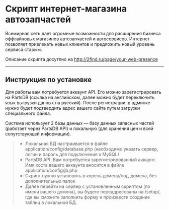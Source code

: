 Скрипт интернет-магазина автозапчастей
===================
Всемирная сеть дает огромные возможности для расширения бизнеса оффлайновых магазинов автозапчастей и автосервисов. Интернет позволяет привлекать новых клиентов и предложить новый уровень сервиса старым.

Описание скрипта досутпно на http://2find.ru/page/your-web-presence

----------

Инструкция по установке
-------------

Для работы вам потребуется аккаунт API. Его можно зарегистрировать на PartsDB (ссылка на английском, далее можно будет переключить язык выгрузки данных на русский). После регистрации, в админке нужно будет подтвердить адрес вашего сайта путем загрузки специального файла.

Система использует 2 базы данных — базу данных запасных частей (работает через PartsDB API) и локальную (для хранения цен и всей сопутствующей информации).

> - Локальная БД настраивается в файле application/config/database.php (необходимо указать сервер, логин и пароль для подключения к MySQL)
> - PartsDB API. Вам потребуется зарегистрированный аккаунт. Имя хоста вашего аккаунта вносится в файле application/config/jb.php
> - Скрипт нужно установить в корень домена/под-домена, без дополнительных папок
> - Далее перейти на сервер с установленным скриптом (по имени вашего домена), вы будете переадресованы на /setup/, где вы сможете заполнить форму и произвести создание таблиц в локальной БД.